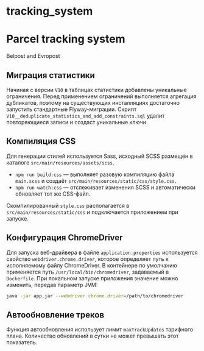 # tracking_system
# Parcel tracking system
Belpost and Evropost

## Миграция статистики

Начиная с версии `V10` в таблицах статистики добавлены уникальные ограничения.
Перед применением ограничений выполняется агрегация дубликатов, поэтому на существующих инсталляциях достаточно запустить стандартные Flyway-миграции.
Скрипт `V10__deduplicate_statistics_and_add_constraints.sql` удалит повторяющиеся записи и создаст уникальные ключи.


## Компиляция CSS

Для генерации стилей используется Sass, исходный SCSS размещён в каталоге `src/main/resources/assets/scss`.

- `npm run build:css` — выполняет разовую компиляцию файла `main.scss` и создаёт `src/main/resources/static/css/style.css`.
- `npm run watch:css` — отслеживает изменения SCSS и автоматически обновляет тот же CSS-файл.

Скомпилированный `style.css` располагается в `src/main/resources/static/css` и подключается приложением при запуске.

## Конфигурация ChromeDriver

Для запуска веб-драйвера в файле `application.properties` используется свойство
`webdriver.chrome.driver`, которое определяет путь к исполняемому файлу
ChromeDriver. В контейнере по умолчанию применяется путь
`/usr/local/bin/chromedriver`, задаваемый в `Dockerfile`. При локальном запуске
приложения значение можно изменить, передав параметр JVM:

```bash
java -jar app.jar --webdriver.chrome.driver=/path/to/chromedriver
```

## Автообновление треков

Функция автообновления использует лимит `maxTrackUpdates` тарифного плана. Количество обновлений в сутки не может превышать этот показатель.
